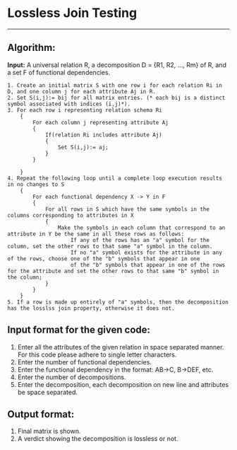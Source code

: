 # Lossless Join Testing

----

## Algorithm:

**Input:** A universal relation R, a decomposition D = {R1, R2, ..., Rm} of R, 
and a set F of functional dependencies.

    1. Create an initial matrix S with one row i for each relation Ri in D, and one column j for each attribute Aj in R.
    2. Set S(i,j):= bij for all matrix entries. (* each bij is a distinct symbol associated with indices (i,j)*).
    3. For each row i representing relation schema Ri
        {
            For each column j representing attribute Aj
            {
                If(relation Ri includes attribute Aj)
                {
                    Set S(i,j):= aj;
                }
            }

        }
    4. Repeat the following loop until a complete loop execution results in no changes to S
        {
            For each functional dependency X -> Y in F
            {
                For all rows in S which have the same symbols in the columns corresponding to attributes in X
                {
                    Make the symbols in each column that correspond to an attribute in Y be the same in all these rows as follows:
                        If any of the rows has an "a" symbol for the column, set the other rows to that same "a" symbol in the column.
                        If no "a" symbol exists for the attribute in any of the rows, choose one of the "b" symbols that appear in one
                        of the "b" symbols that appear in one of the rows for the attribute and set the other rows to that same "b" symbol in the column;
                }
            }
        }
    5. If a row is made up entirely of "a" symbols, then the decomposition has the losslss join property, otherwise it does not.

## Input format for the given code:
1. Enter all the attributes of the given relation in space separated manner. For this code please adhere to single letter characters.
2. Enter the number of functional dependencies.
3. Enter the functional dependency in the format: AB->C, B->DEF, etc.
4. Enter the number of decompositions.
5. Enter the decomposition, each decomposition on new line and attributes be space separated.


## Output format:
1. Final matrix is shown.
2. A verdict showing the decomposition is lossless or not.

